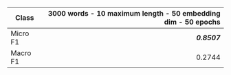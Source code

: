 | Class    | 3000 words - 10 maximum length - 50 embedding dim - 50 epochs |
| -------- | -----------------------------------------------------------: |
| Micro F1 |                                                 ***0.8507*** |
| Macro F1 |                                                       0.2744 |

